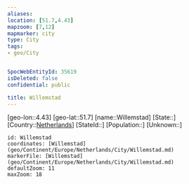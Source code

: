 ```yaml
---
aliases: 
location: [51.7,4.43]
mapzoom: [7,12] 
mapmarker: city 
type: City
tags:
- geo/City


SpocWebEntityId: 35619
isDeleted: false
confidential: public

title: Willemstad
---
```

[geo-lon::4.43]
[geo-lat::51.7]
[name::Willemstad]
[State::]
[Country::[Netherlands](geo/Continent/Europe/Netherlands.md)]
[StateId::]
[Population::]
[Unknown::]


```leaflet
id: Willemstad
coordinates: [Willemstad](geo/Continent/Europe/Netherlands/City/Willemstad.md)
markerFile: [Willemstad](geo/Continent/Europe/Netherlands/City/Willemstad.md)
defaultZoom: 11 
maxZoom: 18
```



